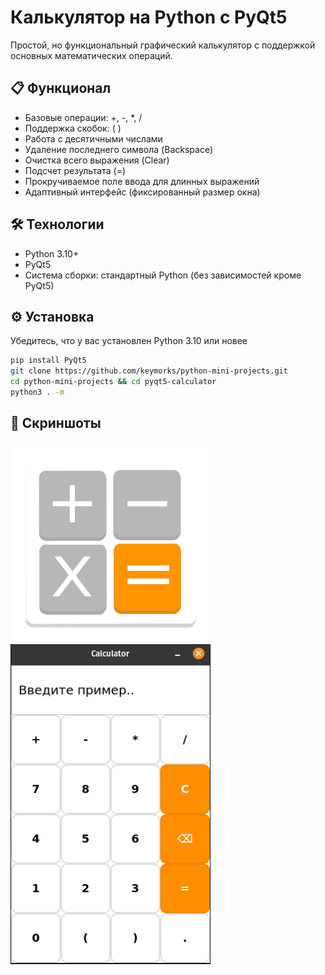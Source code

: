 # Калькулятор на Python с PyQt5

Простой, но функциональный графический калькулятор с поддержкой основных математических операций.

## 📋 Функционал
- Базовые операции: +, -, *, /
- Поддержка скобок: ( )
- Работа с десятичными числами
- Удаление последнего символа (Backspace)
- Очистка всего выражения (Clear)
- Подсчет результата (=)
- Прокручиваемое поле ввода для длинных выражений
- Адаптивный интерфейс (фиксированный размер окна)

## 🛠️ Технологии
- Python 3.10+
- PyQt5
- Система сборки: стандартный Python (без зависимостей кроме PyQt5)

## ⚙️ Установка
Убедитесь, что у вас установлен Python 3.10 или новее
```bash
pip install PyQt5
git clone https://github.com/keymorks/python-mini-projects.git
cd python-mini-projects && cd pyqt5-calculator
python3 . -m
```

## 📸 Скриншоты
<img src="icon.png" width="320" alt="Иконка калькулятора">
<img src="screenshot.png" width="320" alt="Скриншот калькулятора">
